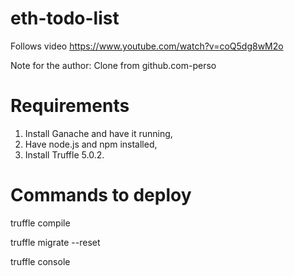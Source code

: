# eth-todo-list

Follows video https://www.youtube.com/watch?v=coQ5dg8wM2o

Note for the author: Clone from github.com-perso

# Requirements

1. Install Ganache and have it running,
2. Have node.js and npm installed,
3. Install Truffle 5.0.2.


# Commands to deploy

truffle compile

truffle migrate --reset

truffle console
